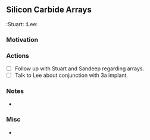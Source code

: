 ## Silicon Carbide Arrays
:Stuart: :Lee: 

### Motivation

### Actions
- [ ] Follow up with Stuart and Sandeep regarding arrays. 
- [ ] Talk to Lee about conjunction with 3a implant. 

### Notes
- 

### Misc
- 

